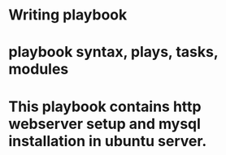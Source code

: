 # Writing playbook
# playbook syntax, plays, tasks, modules
# This playbook contains http webserver setup and mysql installation in ubuntu server.
